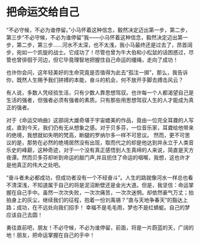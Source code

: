 # 把命运交给自己

“不必守候，不必为谁停留。”小马怀着这种信念，毅然决定迈出第一步，第二步，第三步“不必守候，不必为谁停留”我——小马怀着这种信念，毅然决定迈出第一步，第二步，第三步……河水不太深，也不太浅，我小马最终还是过去了，昂首阔步，宛如一个凯旋的战士。它成功了！尽管也曾为牛大伯和小松鼠的话困惑过，尽管也曾徘徊于河边，但它毕竟理智地把握住自己命运的缰绳，走向了成功！ 

也许你会问，这年轻美好的生命究竟是否值得为此去“孤注一掷”，那么，我告诉你，既然人生赐予我们拼搏的本能，奋斗的机会，何不放开手脚去搏击风云？ 

有人说，多数人凭经验生活，只有少数人靠思想驾驭。也许每一个人都渴望自己是生活的强者，但强者必须有强者的素质。只有那些用思想驾驭人生的人才能成为真正的强者。 

对于《命运交响曲》这部阔大雄奇堪于宇宙媲美的作品，竟由一位完全耳聋的人写成，直到今天，我们仍有无从想象之感。对于贝多芬，一位音乐家，耳聋给他带来的绝境，我想就如失明的梵高，断腿的罗纳尔多一样不可思议。 然而，更不可思议的是，那势在必然的绝境居然没有出现，取而代之的却是他达到并永立于人类音乐史的峰巅，这种奇迹，对于一个没有真正感悟到人生真缔的人来说，简直是天方夜谭。然而贝多芬却听到命运的敲门声,并且扼住了命运的咽喉，我想，这也许才是他真正的伟大之处吧。 

“奋斗者未必都成功，但成功者没有一个不经奋斗”。人生的路就像河水一样总也看不清深浅，不知道属于自己的将是泥沼断壁还是金光大道。但是，我坚信：命运掌握在自己手中。虽然一次次失败，一次次痛苦，一次次迷惘。却依然豪气万丈；拍拍身上的灰尘，继续我们的征程，抱着一份刘禹锡？“直与天地争春天”的豁达上路；成功，在不远处向我们招手！ 幸福不是毛毛雨，梦也不是红蜻蜓。自己的梦应该自己去圆！ 

勇往直前吧，朋友！不必守候，不必为谁停留，前面，将是一片蔚蓝的天，广阔的地！朋友，把命运掌握在自己的手中！
 